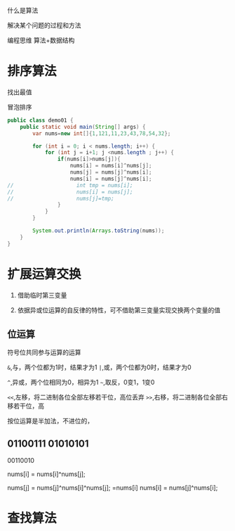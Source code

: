 


什么是算法

解决某个问题的过程和方法


编程思维
算法+数据结构




# 排序算法


找出最值


冒泡排序

```java
public class demo01 {
    public static void main(String[] args) {
        var nums=new int[]{1,121,11,23,43,78,54,32};

        for (int i = 0; i < nums.length; i++) {
            for (int j = i+1; j <nums.length ; j++) {
                if(nums[i]>nums[j]){
                    nums[i] = nums[i]^nums[j];
                    nums[j] = nums[j]^nums[i];
                    nums[i] = nums[j]^nums[i];
//                    int tmp = nums[i];
//                    nums[i] = nums[j];
//                    nums[j]=tmp;
                }
            }
        }

        System.out.println(Arrays.toString(nums));
    }
}
```



# 扩展运算交换

1. 借助临时第三变量


2. 依据异或位运算的自反律的特性，可不借助第三变量实现交换两个变量的值







## 位运算

符号位共同参与运算的运算

`&`,与，两个位都为1时，结果才为1
`|`,或，两个位都为0时，结果才为0

`^`,异或，两个位相同为0，相异为1
`~`,取反，0变1，1变0

`<<`,左移，将二进制各位全部左移若干位，高位丢弃
`>>`,右移，将二进制各位全部右移若干位，高




按位运算是半加法，不进位的，

01100111
01010101
--------
00110010


nums[i] = nums[i]^nums[j];


nums[j] = nums[j]^nums[i]^nums[j];
=nums[i]
nums[i] = nums[j]^nums[i];



# 查找算法


